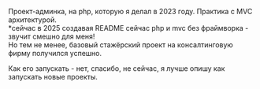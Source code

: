 Проект-админка, на php, которую я делал в 2023 году.
Практика с MVC архитектурой.  
*сейчас в 2025 создавая README сейчас php и mvc без фраймворка - звучит смешно для меня!  
Но тем не менее, базовый стажёрский проект на консалтинговую фирму получился успешно.  

Как его запускать - нет, спасибо, не сейчас, я лучше опишу как запускать новые проекты.
